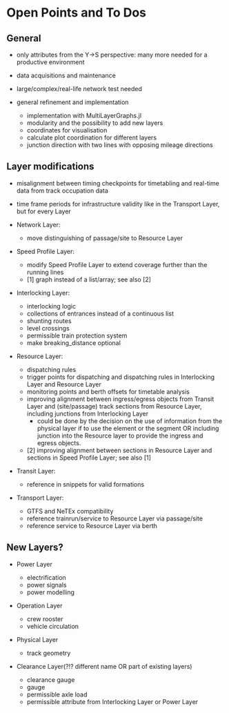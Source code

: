 # Open Points and To Dos

## General

* only attributes from the Y->S perspective: many more needed for a productive environment

* data acquisitions and maintenance

* large/complex/real-life network test needed

* general refinement and implementation
  * implementation with MultiLayerGraphs.jl
  * modularity and the possibility to add new layers
  * coordinates for visualisation
  * calculate plot coordination for different layers
  * junction direction with two lines with opposing mileage directions


## Layer modifications

* misalignment between timing checkpoints for timetabling and real-time data from track occupation data

* time frame periods for infrastructure validity like in the Transport Layer, but for every Layer

* Network Layer:
  * move distinguishing of passage/site to Resource Layer

* Speed Profile Layer:
  * modify Speed Profile Layer to extend coverage further than the running lines
  * [1] graph instead of a list/array; see also [2]

* Interlocking Layer:
  * interlocking logic
  * collections of entrances instead of a continuous list
  * shunting routes
  * level crossings
  * permissible train protection system
  * make breaking_distance optional

* Resource Layer:
  * dispatching rules
  * trigger points for dispatching and dispatching rules in Interlocking Layer and Resource Layer
  * monitoring points and berth offsets for timetable analysis
  * improving alignment between ingress/egress objects from Transit Layer and (site/passage) track sections from Resource Layer, including junctions from Interlocking Layer
    * could be done by the decision on the use of information from the physical layer if to use the element or the segment OR including junction into the Resource layer to provide the ingress and egress objects.
  * [2] improving alignment between sections in Resource Layer and sections in Speed Profile Layer; see also [1]

* Transit Layer:
  * reference in snippets for valid formations

* Transport Layer:
  * GTFS and NeTEx compatibility
  * reference trainrun/service to Resource Layer via passage/site
  * reference service to Resource Layer via berth


## New Layers?

* Power Layer
  * electrification
  * power signals
  * power modelling

* Operation Layer
  * crew rooster
  * vehicle circulation

* Physical Layer
  * track geometry

* Clearance Layer(?!? different name OR part of existing layers) 
  * clearance gauge
  * gauge
  * permissible axle load
  * permissible attribute from Interlocking Layer or Power Layer
